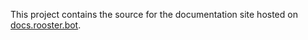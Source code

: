 This project contains the source for the documentation site hosted on [docs.rooster.bot](https://docs.rooster.bot).